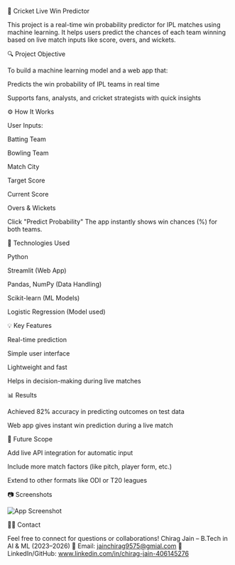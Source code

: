 🏏 Cricket Live Win Predictor

This project is a real-time win probability predictor for IPL matches using machine learning. It helps users predict the chances of each team winning based on live match inputs like score, overs, and wickets.


🔍 Project Objective

To build a machine learning model and a web app that:

Predicts the win probability of IPL teams in real time

Supports fans, analysts, and cricket strategists with quick insights


⚙️ How It Works

User Inputs:

Batting Team

Bowling Team

Match City

Target Score

Current Score

Overs & Wickets

Click "Predict Probability"
The app instantly shows win chances (%) for both teams.


🧠 Technologies Used

Python

Streamlit (Web App)

Pandas, NumPy (Data Handling)

Scikit-learn (ML Models)

Logistic Regression (Model used)


💡 Key Features

Real-time prediction

Simple user interface

Lightweight and fast

Helps in decision-making during live matches


📊 Results

Achieved 82% accuracy in predicting outcomes on test data

Web app gives instant win prediction during a live match


🚀 Future Scope

Add live API integration for automatic input

Include more match factors (like pitch, player form, etc.)

Extend to other formats like ODI or T20 leagues


📷 Screenshots

![App Screenshot](path/to/screenshot.png)


🙋‍♂️ Contact

Feel free to connect for questions or collaborations!
Chirag Jain – B.Tech in AI & ML (2023–2026)
📧 Email: jainchirag9575@gmial.com
🔗 LinkedIn/GitHub: www.linkedin.com/in/chirag-jain-406145276
